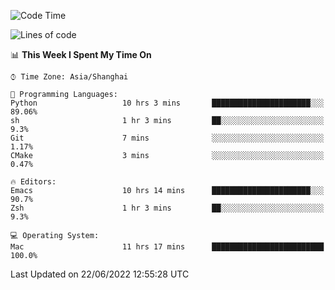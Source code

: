 <!--START_SECTION:waka-->
![Code Time](http://img.shields.io/badge/Code%20Time-739%20hrs%2031%20mins-blue)

![Lines of code](https://img.shields.io/badge/From%20Hello%20World%20I%27ve%20Written-22%20Thousand%20lines%20of%20code-blue)

📊 **This Week I Spent My Time On** 

```text
⌚︎ Time Zone: Asia/Shanghai

💬 Programming Languages: 
Python                   10 hrs 3 mins       ██████████████████████░░░   89.06% 
sh                       1 hr 3 mins         ██░░░░░░░░░░░░░░░░░░░░░░░   9.3% 
Git                      7 mins              ░░░░░░░░░░░░░░░░░░░░░░░░░   1.17% 
CMake                    3 mins              ░░░░░░░░░░░░░░░░░░░░░░░░░   0.47%

🔥 Editors: 
Emacs                    10 hrs 14 mins      ██████████████████████░░░   90.7% 
Zsh                      1 hr 3 mins         ██░░░░░░░░░░░░░░░░░░░░░░░   9.3%

💻 Operating System: 
Mac                      11 hrs 17 mins      █████████████████████████   100.0%

```


 Last Updated on 22/06/2022 12:55:28 UTC
<!--END_SECTION:waka-->
